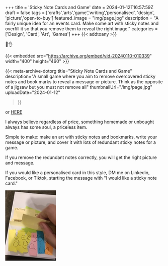 +++
title = 'Sticky Note Cards and Game'
date = 2024-01-12T16:57:59Z
draft = false
tags = ['crafts','arts','game','writing','personalised', 'design', 'picture','open-to-buy']
featured_image = "img/page.jpg"
description = "A fairly unique idea for an events card. Make some art with sticky notes and overfill it so that you remove them to reveal the right image."
categories = ['Design', 'Card', 'Art', 'Games']
+++
{{< addtoany >}} 

💌👌

{{< embedded src="https://archive.org/embed/vid-20240110-010339" width="400" height="460" >}}

{{< meta-archive-dotorg 
title="Sticky Note Cards and Game" description="A small game where you aim to remove overcovered sticky notes and book marks to reveal a message or picture. Think as the opposite of a jigsaw but you must not remove all" 
thumbnailUrl="/img/page.jpg"
uploadDate="2024-01-12"
 >}}

or [HERE](https://shorturl.at/HOPZ6)

I always believe regardless of price, something homemade or unbought always has some soul, a priceless item.

Simple to make: make an art with sticky notes and bookmarks, write your message or picture, and cover it with lots of redundant sticky notes for a game.

If you remove the redundant notes correctly, you will get the right picture and message.

If you would like a personalised card in this style, DM me on Linkedin, Facebook, or Tiktok, starting the message with "I would like a sticky note card."

![Preview of the card](/img/page.jpg)